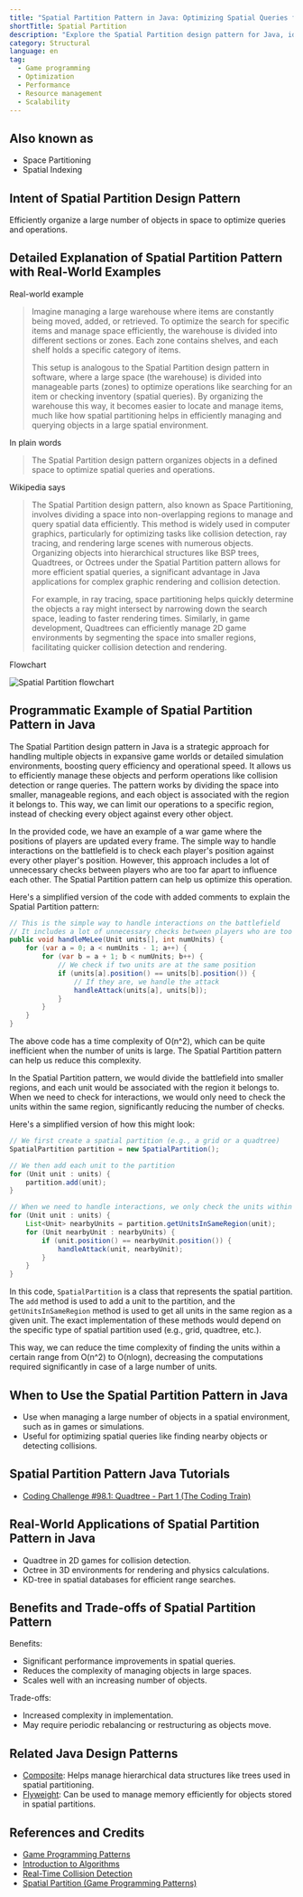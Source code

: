```yaml
---
title: "Spatial Partition Pattern in Java: Optimizing Spatial Queries for Enhanced Performance"
shortTitle: Spatial Partition
description: "Explore the Spatial Partition design pattern for Java, ideal for optimizing game development and simulations. Learn how it enhances performance by efficiently managing objects in space, with examples and practical applications."
category: Structural
language: en
tag:
  - Game programming
  - Optimization
  - Performance
  - Resource management
  - Scalability
---
```


## Also known as

* Space Partitioning
* Spatial Indexing

## Intent of Spatial Partition Design Pattern

Efficiently organize a large number of objects in space to optimize queries and operations.

## Detailed Explanation of Spatial Partition Pattern with Real-World Examples

Real-world example

> Imagine managing a large warehouse where items are constantly being moved, added, or retrieved. To optimize the search for specific items and manage space efficiently, the warehouse is divided into different sections or zones. Each zone contains shelves, and each shelf holds a specific category of items.
>
> This setup is analogous to the Spatial Partition design pattern in software, where a large space (the warehouse) is divided into manageable parts (zones) to optimize operations like searching for an item or checking inventory (spatial queries). By organizing the warehouse this way, it becomes easier to locate and manage items, much like how spatial partitioning helps in efficiently managing and querying objects in a large spatial environment.

In plain words

> The Spatial Partition design pattern organizes objects in a defined space to optimize spatial queries and operations.

Wikipedia says

> The Spatial Partition design pattern, also known as Space Partitioning, involves dividing a space into non-overlapping regions to manage and query spatial data efficiently. This method is widely used in computer graphics, particularly for optimizing tasks like collision detection, ray tracing, and rendering large scenes with numerous objects. Organizing objects into hierarchical structures like BSP trees, Quadtrees, or Octrees under the Spatial Partition pattern allows for more efficient spatial queries, a significant advantage in Java applications for complex graphic rendering and collision detection.
>
> For example, in ray tracing, space partitioning helps quickly determine the objects a ray might intersect by narrowing down the search space, leading to faster rendering times. Similarly, in game development, Quadtrees can efficiently manage 2D game environments by segmenting the space into smaller regions, facilitating quicker collision detection and rendering.

Flowchart

![Spatial Partition flowchart](./etc/spatial-partition-flowchart.png)

## Programmatic Example of Spatial Partition Pattern in Java

The Spatial Partition design pattern in Java is a strategic approach for handling multiple objects in expansive game worlds or detailed simulation environments, boosting query efficiency and operational speed. It allows us to efficiently manage these objects and perform operations like collision detection or range queries. The pattern works by dividing the space into smaller, manageable regions, and each object is associated with the region it belongs to. This way, we can limit our operations to a specific region, instead of checking every object against every other object.

In the provided code, we have an example of a war game where the positions of players are updated every frame. The simple way to handle interactions on the battlefield is to check each player's position against every other player's position. However, this approach includes a lot of unnecessary checks between players who are too far apart to influence each other. The Spatial Partition pattern can help us optimize this operation.

Here's a simplified version of the code with added comments to explain the Spatial Partition pattern:

```java
// This is the simple way to handle interactions on the battlefield
// It includes a lot of unnecessary checks between players who are too far apart to influence each other
public void handleMeLee(Unit units[], int numUnits) {
    for (var a = 0; a < numUnits - 1; a++) {
        for (var b = a + 1; b < numUnits; b++) {
            // We check if two units are at the same position
            if (units[a].position() == units[b].position()) {
                // If they are, we handle the attack
                handleAttack(units[a], units[b]);
            }
        }
    }
}
```

The above code has a time complexity of O(n^2), which can be quite inefficient when the number of units is large. The Spatial Partition pattern can help us reduce this complexity.

In the Spatial Partition pattern, we would divide the battlefield into smaller regions, and each unit would be associated with the region it belongs to. When we need to check for interactions, we would only need to check the units within the same region, significantly reducing the number of checks.

Here's a simplified version of how this might look:

```java
// We first create a spatial partition (e.g., a grid or a quadtree)
SpatialPartition partition = new SpatialPartition();

// We then add each unit to the partition
for (Unit unit : units) {
    partition.add(unit);
}

// When we need to handle interactions, we only check the units within the same region
for (Unit unit : units) {
    List<Unit> nearbyUnits = partition.getUnitsInSameRegion(unit);
    for (Unit nearbyUnit : nearbyUnits) {
        if (unit.position() == nearbyUnit.position()) {
            handleAttack(unit, nearbyUnit);
        }
    }
}
```

In this code, `SpatialPartition` is a class that represents the spatial partition. The `add` method is used to add a unit to the partition, and the `getUnitsInSameRegion` method is used to get all units in the same region as a given unit. The exact implementation of these methods would depend on the specific type of spatial partition used (e.g., grid, quadtree, etc.).

This way, we can reduce the time complexity of finding the units within a certain range from O(n^2) to O(nlogn), decreasing the computations required significantly in case of a large number of units.

## When to Use the Spatial Partition Pattern in Java

* Use when managing a large number of objects in a spatial environment, such as in games or simulations.
* Useful for optimizing spatial queries like finding nearby objects or detecting collisions.

## Spatial Partition Pattern Java Tutorials

* [Coding Challenge #98.1: Quadtree - Part 1 (The Coding Train)](https://www.youtube.com/watch?v=OJxEcs0w_kE)

## Real-World Applications of Spatial Partition Pattern in Java

* Quadtree in 2D games for collision detection.
* Octree in 3D environments for rendering and physics calculations.
* KD-tree in spatial databases for efficient range searches.

## Benefits and Trade-offs of Spatial Partition Pattern

Benefits:

* Significant performance improvements in spatial queries.
* Reduces the complexity of managing objects in large spaces.
* Scales well with an increasing number of objects.

Trade-offs:

* Increased complexity in implementation.
* May require periodic rebalancing or restructuring as objects move.

## Related Java Design Patterns

* [Composite](https://java-design-patterns.com/patterns/composite/): Helps manage hierarchical data structures like trees used in spatial partitioning.
* [Flyweight](https://java-design-patterns.com/patterns/flyweight/): Can be used to manage memory efficiently for objects stored in spatial partitions.

## References and Credits

* [Game Programming Patterns](https://amzn.to/3K96fOn)
* [Introduction to Algorithms](https://amzn.to/4aC5hW0)
* [Real-Time Collision Detection](https://amzn.to/4as9gnW)
* [Spatial Partition (Game Programming Patterns)](http://gameprogrammingpatterns.com/spatial-partition.html)
